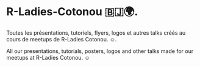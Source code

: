 # R-Ladies-Cotonou 🇧🇯🌍. 

Toutes les présentations, tutoriels, flyers, logos et autres talks créés au cours de meetups de R-Ladies Cotonou. ☺️. 

All our presentations, tutorials, posters, logos and other talks made for our meetups at R-Ladies Cotonou. ☺️


